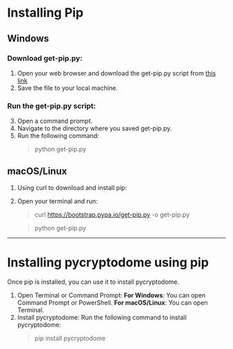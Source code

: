# Installing Pip
##							 Windows
### Download get-pip.py:
1. Open your web browser and download the get-pip.py script from [this link](https://bootstrap.pypa.io/get-pip.py)
2. Save the file to your local machine.
### Run the get-pip.py script:
3. Open a command prompt.
4. Navigate to the directory where you saved get-pip.py.
5. Run the following command:
	> python get-pip.py
## 							macOS/Linux
1. Using curl to download and install pip:
2. Open your terminal and run:
	> curl https://bootstrap.pypa.io/get-pip.py -o get-pip.py
 
	> python get-pip.py
---
# Installing pycryptodome using pip
Once pip is installed, you can use it to install pycryptodome.
1. Open Terminal or Command Prompt:
	**For Windows**: You can open Command Prompt or PowerShell.
	**For macOS/Linux**: You can open Terminal.
2. Install pycryptodome:
	Run the following command to install pycryptodome:
	> pip install pycryptodome
